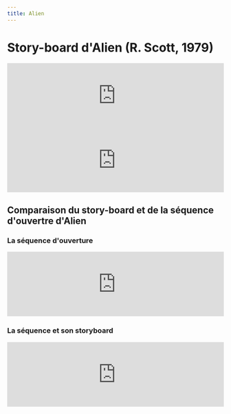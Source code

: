 ```yaml
---
title: Alien
---
```

# Story-board d'Alien (R. Scott, 1979)

<iframe src="https://drive.google.com/file/d/1ezZKfQ9CP3wCIndSPM3ai-r-acHtMAdv/preview" width="100%" style={{aspectRatio: "640/480"}} frameborder="0" allow="autoplay"></iframe>

<iframe src="https://drive.google.com/file/d/1fO26NLXBuO00Zd5O8jfSBUdKq1OqOjXR/preview" width="100%" style={{aspectRatio: "640/480"}} frameborder="0" allow="autoplay"></iframe>

## Comparaison du story-board et de la séquence d'ouvertre d'Alien 

### La séquence d'ouverture

<iframe src="https://drive.google.com/file/d/1z_tbSWWWVTitykjpTpne-q8ZdyZ8m0j1/preview" width="100%" style={{aspectRatio: "460/380"}} frameborder="0" allow="autoplay"></iframe>

### La séquence et son storyboard

<iframe src="https://drive.google.com/file/d/1zZou2ntHkEoc7BEB9KpkG3cUMJdNzqSQ/preview" width="100%" style={{aspectRatio: "460/380"}} frameborder="0" allow="autoplay"></iframe>